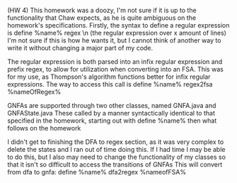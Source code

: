 (HW 4)
This homework was a doozy, I'm not sure if it is up to the functionality that Chaw expects, as he is quite ambiguous on the
homework's specifications. 
Firstly, the syntax to define a regular expression is define %name% regex \n (the regular expression over x amount of lines)
I'm not sure if this is how he wants it, but I cannot think of another way to write it without changing a major part of my code.

The regular expression is both parsed into an infix regular expression and prefix regex, to allow for utilization when converting into an FSA.
This was for my use, as Thompson's algorithm functions better for infix regular expressions.
The way to access this call is define %name% regex2fsa %nameOfRegex%

GNFAs are supported through two other classes, named GNFA.java and GNFAState.java
These called by a manner syntactically identical to that specified in the homework, starting out with define %name% then what follows on the homework

I didn't get to finishing the DFA to regex section, as it was very complex to delete the states and I ran out of time doing this.
If I had time I may be able to do this, but I also may need to change the functionality of my classes so that it isn't so difficult to access the transitions of GNFAs
This will convert from dfa to gnfa: define %name% dfa2regex %nameofFSA%